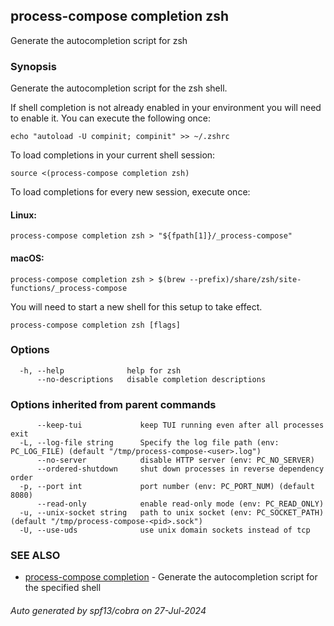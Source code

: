 ## process-compose completion zsh

Generate the autocompletion script for zsh

### Synopsis

Generate the autocompletion script for the zsh shell.

If shell completion is not already enabled in your environment you will need
to enable it.  You can execute the following once:

	echo "autoload -U compinit; compinit" >> ~/.zshrc

To load completions in your current shell session:

	source <(process-compose completion zsh)

To load completions for every new session, execute once:

#### Linux:

	process-compose completion zsh > "${fpath[1]}/_process-compose"

#### macOS:

	process-compose completion zsh > $(brew --prefix)/share/zsh/site-functions/_process-compose

You will need to start a new shell for this setup to take effect.


```
process-compose completion zsh [flags]
```

### Options

```
  -h, --help              help for zsh
      --no-descriptions   disable completion descriptions
```

### Options inherited from parent commands

```
      --keep-tui             keep TUI running even after all processes exit
  -L, --log-file string      Specify the log file path (env: PC_LOG_FILE) (default "/tmp/process-compose-<user>.log")
      --no-server            disable HTTP server (env: PC_NO_SERVER)
      --ordered-shutdown     shut down processes in reverse dependency order
  -p, --port int             port number (env: PC_PORT_NUM) (default 8080)
      --read-only            enable read-only mode (env: PC_READ_ONLY)
  -u, --unix-socket string   path to unix socket (env: PC_SOCKET_PATH) (default "/tmp/process-compose-<pid>.sock")
  -U, --use-uds              use unix domain sockets instead of tcp
```

### SEE ALSO

* [process-compose completion](process-compose_completion.md)	 - Generate the autocompletion script for the specified shell

###### Auto generated by spf13/cobra on 27-Jul-2024
